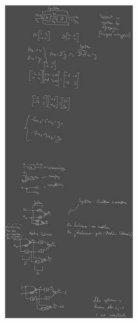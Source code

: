 ![Drawing 2023-03-13 07.29.13.excalidraw](/Notatki/Semestr%202/Teoria%20system%C3%B3w/%C4%86wiczenia/%C4%86wiczenia%202/Drawing%202023-03-13%2007.29.13.excalidraw.svg)